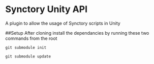 # Synctory Unity API
A plugin to allow the usage of Synctory scripts in Unity

##Setup
After cloning install the dependancies by running these two commands from the root

```
git submodule init
```
```
git submodule update
```



